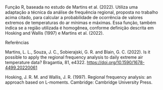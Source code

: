 Função R, baseada no estudo de Martins et al. (2022).
Utiliza uma adaptação a técnica da análise de frequência regional, proposta no trabalho acima citado, para calcular a probabilidade de ocorrência de valores extremos de temperaturas do ar mínimas e máximas.
Essa função, também indica se a região utilizada é homogênea, conforme definição descrita em Hosking and Wallis (1997) e Martins et al. (2022).

Referências

Martins, L. L., Souza, J. C., Sobierajski, G. R. and Blain, G. C. (2022). Is it possible to apply the regional frequency analysis to daily
extreme air temperature data? Bragantia, 81, e4322. https://doi.org/10.1590/1678-4499.20220061

Hosking, J. R. M. and Wallis, J. R. (1997). Regional frequency analysis: an approach based on L-moments. Cambridge: Cambridge
University Press.
